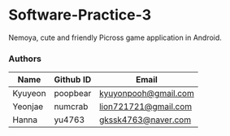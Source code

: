 # Software-Practice-3
Nemoya, cute and friendly Picross game application in Android.

### Authors
| Name | Github ID | Email |
|------|-----------|-------------------------|
| Kyuyeon | poopbear  | kyuyonpooh@gmail.com |
| Yeonjae | numcrab   | lion721721@gmail.com |
| Hanna   | yu4763    | gkssk4763@naver.com  |
